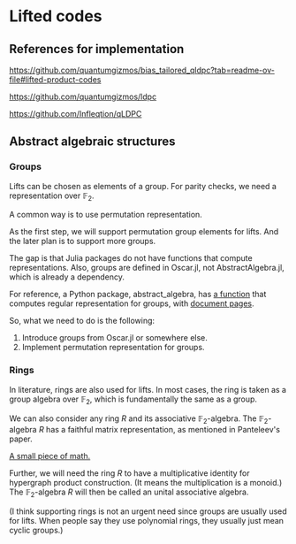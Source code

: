 # Lifted codes

## References for implementation

https://github.com/quantumgizmos/bias_tailored_qldpc?tab=readme-ov-file#lifted-product-codes

https://github.com/quantumgizmos/ldpc

https://github.com/Infleqtion/qLDPC

## Abstract algebraic structures

### Groups

Lifts can be chosen as elements of a group. For parity checks, we need a representation over $\mathbb F_2$.

A common way is to use permutation representation.

As the first step, we will support permutation group elements for lifts. And the later plan is to support more groups.

The gap is that Julia packages do not have functions that compute representations. Also, groups are defined in Oscar.jl, not AbstractAlgebra.jl, which is already a dependency.

For reference, a Python package, abstract_algebra, has [a function](https://github.com/alreich/abstract_algebra/blob/9f7efb79ebe30167b621f5eff5f07b0766c90c7f/src/finite_algebras.py#L686) that computes regular representation for groups, with [document pages](https://abstract-algebra.readthedocs.io/en/latest/40_reg_rep.html).

So, what we need to do is the following:

1. Introduce groups from Oscar.jl or somewhere else.
2. Implement permutation representation for groups.

### Rings

In literature, rings are also used for lifts. In most cases, the ring is taken as a group algebra over $\mathbb F_2$, which is fundamentally the same as a group.

We can also consider any ring $R$ and its associative $\mathbb F_2$-algebra. The $\mathbb F_2$-algebra $R$ has a faithful matrix representation, as mentioned in Panteleev's paper.

[A small piece of math.](https://math.stackexchange.com/questions/141249/what-is-difference-between-a-ring-and-a-field)

Further, we will need the ring $R$ to have a multiplicative identity for hypergraph product construction. (It means the multiplication is a monoid.) The $\mathbb F_2$-algebra $R$ will then be called an unital associative algebra.

(I think supporting rings is not an urgent need since groups are usually used for lifts. When people say they use polynomial rings, they usually just mean cyclic groups.)
